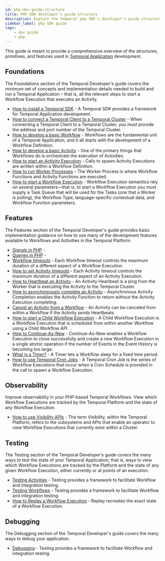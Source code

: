 ```yaml
---
id: php-dev-guide-structure
title: PHP SDK developer's guide structure
description: Explore the Temporal php SDK's developer's guide structure.
sidebar_label: php SDK guide
tags:
    - dev guide
    - php
---
```


This guide is meant to provide a comprehensive overview of the structures, primitives, and features used in [Temporal Application](/temporal#temporal-application) development.

## Foundations

The Foundations section of the Temporal Developer's guide covers the minimum set of concepts and implementation details needed to build and run a Temporal Application – that is, all the relevant steps to start a Workflow Execution that executes an Activity.

- [How to install a Temporal SDK](/php/add-sdk) - A Temporal SDK provides a framework for Temporal Application development.
- [How to connect a Temporal Client to a Temporal Cluster](/php/connect-to-a-dev-cluster) - When connecting a Temporal Client to a Temporal Cluster, you must provide the address and port number of the Temporal Cluster.
- [How to develop a basic Workflow](/php/developing-workflows) - Workflows are the fundamental unit of a Temporal Application, and it all starts with the development of a Workflow Definition.
- [How to develop a basic Activity](/php/developing-activities) - One of the primary things that Workflows do is orchestrate the execution of Activities.
- [How to start an Activity Execution](/php/spawning-activities) - Calls to spawn Activity Executions are written within a Workflow Definition.
- [How to run Worker Processes](/php/run-a-dev-worker) - The Worker Process is where Workflow Functions and Activity Functions are executed.
- [How to start a Workflow Execution](/php/spawning-workflows) - Workflow Execution semantics rely on several parameters—that is, to start a Workflow Execution you must supply a Task Queue that will be used for the Tasks (one that a Worker is polling), the Workflow Type, language-specific contextual data, and Workflow Function parameters.

## Features

The Features section of the Temporal Developer's guide provides basic implementation guidance on how to use many of the development features available to Workflows and Activities in the Temporal Platform.

- [Signals in PHP](/php/signals) -
- [Queries in PHP](/php/queries) -
- [Workflow timeouts](/php/workflow-timeouts) - Each Workflow timeout controls the maximum duration of a different aspect of a Workflow Execution.
- [How to set Activity timeouts](/php/activity-timeouts) - Each Activity timeout controls the maximum duration of a different aspect of an Activity Execution.
- [How to Heartbeat an Activity](/php/activity-heartbeats) - An Activity Heartbeat is a ping from the Worker that is executing the Activity to the Temporal Cluster.
- [How to asynchronously complete an Activity](/php/async-activity-completion) - Asynchronous Activity Completion enables the Activity Function to return without the Activity Execution completing.
- [Cancel an Activity from a Workflow](/php/cancel-activity) - An Activity can be canceled from within a Workflow if the Activity sends Heartbeats.
- [How to start a Child Workflow Execution](/php/child-workflows) - A Child Workflow Execution is a Workflow Execution that is scheduled from within another Workflow using a Child Workflow API.
- [How to Continue-As-New](/php/continue-as-new) - Continue-As-New enables a Workflow Execution to close successfully and create a new Workflow Execution in a single atomic operation if the number of Events in the Event History is becoming too large.
- [What is a Timer?](/php/timers) - A Timer lets a Workflow sleep for a fixed time period.
- [How to use Temporal Cron Jobs](/php/cron-jobs) - A Temporal Cron Job is the series of Workflow Executions that occur when a Cron Schedule is provided in the call to spawn a Workflow Execution.

## Observability

Improve observability in your PHP-based Temporal Workflows. View which Workflow Executions are tracked by the Temporal Platform and the state of any Workflow Execution.

- [How to use Visibility APIs](/php/visibility) - The term Visibility, within the Temporal Platform, refers to the subsystems and APIs that enable an operator to view Workflow Executions that currently exist within a Cluster.

## Testing

The Testing section of the Temporal Developer's guide covers the many ways to test the state of your Temporal Application; that is, ways to view which Workflow Executions are tracked by the Platform and the state of any given Workflow Execution, either currently or at points of an execution.

- [Testing Activities](/php/testing-activities) - Testing provides a framework to facilitate Workflow and integration testing.
- [Testing Workflows](/php/testing-workflows) - Testing provides a framework to facilitate Workflow and integration testing.
- [How to Replay a Workflow Execution](/php/replays) - Replay recreates the exact state of a Workflow Execution.

## Debugging

The Debugging section of the Temporal Developer's guide covers the many ways to debug your application.

- [Debugging](/php/debugging) - Testing provides a framework to facilitate Workflow and integration testing.
